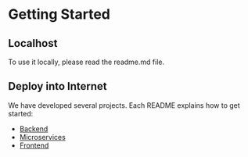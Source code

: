 # Getting Started
## Localhost
To use it locally, please read the readme.md file.

## Deploy into Internet
We have developed several projects. Each README explains how to get started:
- [Backend](https://github.com/kamalshadi/geodeck-app-backend)
- [Microservices](https://github.com/kamalshadi/geodeck-microservices)
- [Frontend](https://github.com/kamalshadi/geodeck-app-frontend)
